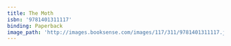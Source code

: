 ```yaml
---
title: The Moth
isbn: '9781401311117'
binding: Paperback
image_path: 'http://images.booksense.com/images/117/311/9781401311117.jpg'
---
```


